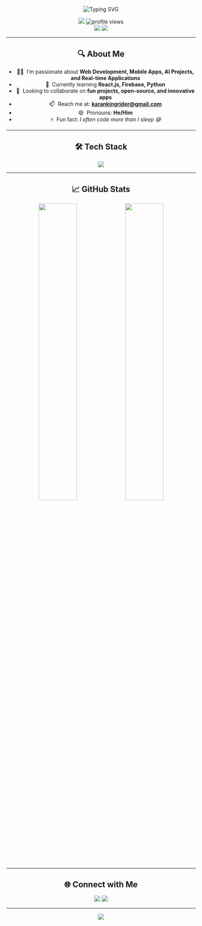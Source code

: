 <!-- Profile README - Enhanced by Copilot -->

<p align="center">
  <img src="https://readme-typing-svg.demolab.com?font=Fira+Code&weight=700&size=28&pause=1000&color=F75C7E&center=true&vCenter=true&width=600&lines=Hey+there!+I'm+Karan+%F0%9F%91%8B;Web+Developer+%7C+AI+Enthusiast+%7C+Lifelong+Learner" alt="Typing SVG" />
</p>

<div align="center">
  <img src="https://img.shields.io/badge/Pronouns-He%2FHim-blueviolet?style=flat-square">
  <img src="https://komarev.com/ghpvc/?username=Enoughkaran69&label=Profile+Views&color=0e75b6&style=flat-square" alt="profile views"/>
  <br>
  <a href="mailto:karankingrider@gmail.com"><img src="https://img.shields.io/badge/email-EA4335?style=flat-square&logo=gmail&logoColor=white"/></a>
  <a href="https://github.com/Enoughkaran69"><img src="https://img.shields.io/badge/GitHub-181717?style=flat-square&logo=github&logoColor=white"/></a>
</div>

---

<h2 align="center">🔍 About Me</h2>

<div align="center">

- 👨‍💻 &nbsp;I’m passionate about **Web Development, Mobile Apps, AI Projects, and Real-time Applications**
- 🌱 &nbsp;Currently learning **React.js, Firebase, Python**
- 🤝 &nbsp;Looking to collaborate on **fun projects, open-source, and innovative apps**
- 📫 &nbsp;Reach me at: **karankingrider@gmail.com**
- 😄 &nbsp;Pronouns: **He/Him**
- ⚡ &nbsp;Fun fact: *I often code more than I sleep 😅*

</div>

---

<h2 align="center">🛠️ Tech Stack</h2>

<p align="center">
  <img src="https://skillicons.dev/icons?i=html,css,js,react,firebase,androidstudio,python,git,github,vscode" />
</p>

---

<h2 align="center">📈 GitHub Stats</h2>

<p align="center">
  <img src="https://github-readme-stats.vercel.app/api?username=Enoughkaran69&show_icons=true&theme=radical" width="45%" />
  <img src="https://github-readme-streak-stats.herokuapp.com/?user=Enoughkaran69&theme=radical" width="45%" />
</p>

---

<h2 align="center">🌐 Connect with Me</h2>

<p align="center">
  <a href="mailto:karankingrider@gmail.com"><img src="https://img.shields.io/badge/email-EA4335?style=for-the-badge&logo=gmail&logoColor=white"/></a>
  <a href="https://github.com/Enoughkaran69"><img src="https://img.shields.io/badge/GitHub-181717?style=for-the-badge&logo=github&logoColor=white"/></a>
</p>

---

<p align="center">
  <img src="https://capsule-render.vercel.app/api?type=waving&color=F75C7E&height=120&section=footer"/>
</p>

<!---
Enoughkaran69/Enoughkaran69 is a ✨ special ✨ repository because its `README.md` (this file) appears on your GitHub profile.
You can click the Preview link to take a look at your changes.
--->
